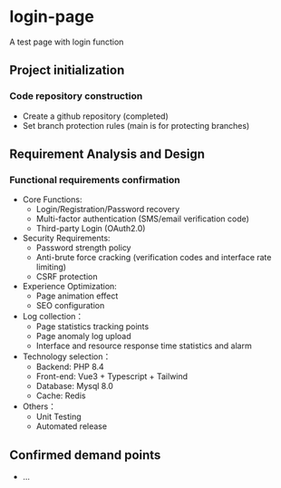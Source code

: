 # login-page
A test page with login function

## Project initialization
### Code repository construction
- Create a github repository (completed)
- Set branch protection rules (main is for protecting branches)

## Requirement Analysis and Design
### Functional requirements confirmation
- Core Functions:
    - Login/Registration/Password recovery
    - Multi-factor authentication (SMS/email verification code)
    - Third-party Login (OAuth2.0)
- Security Requirements:
    - Password strength policy
    - Anti-brute force cracking (verification codes and interface rate limiting)
    - CSRF protection
- Experience Optimization:
    - Page animation effect
    - SEO configuration
- Log collection：
    - Page statistics tracking points
    - Page anomaly log upload
    - Interface and resource response time statistics and alarm
- Technology selection：
    - Backend: PHP 8.4
    - Front-end: Vue3 + Typescript + Tailwind
    - Database: Mysql 8.0
    - Cache: Redis
- Others：
    - Unit Testing
    - Automated release

## Confirmed demand points
- ...